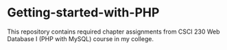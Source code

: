 # Getting-started-with-PHP
This repository contains required chapter assignments from CSCI 230 Web Database I (PHP with MySQL) course in my college.
